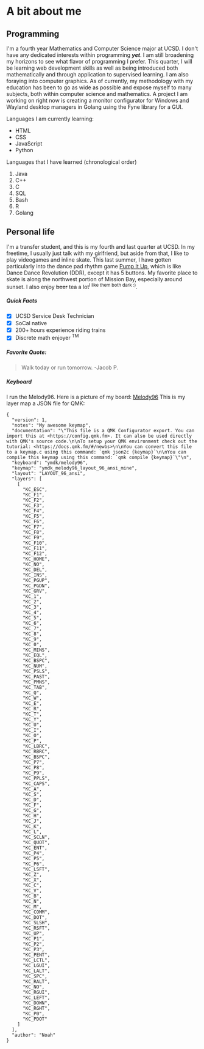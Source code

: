 # A bit about me

## Programming
I'm a fourth year Mathematics and Computer Science major at UCSD. I don't have any dedicated interests within programming ***yet***. I am still broadening my horizons to see what flavor of programming I prefer. This quarter, I will be learning web development skills as well as being introduced both mathematically and through application to supervised learning. I am also foraying into computer graphics. As of currently, my methodology with my education has been to go as wide as possible and expose myself to many subjects, both within computer science and mathematics. A project I am working on right now is creating a monitor configurator for Windows and Wayland desktop managers in Golang using the Fyne library for a GUI.

Languages I am currently learning:
- HTML
- CSS
- JavaScript
- Python

Languages that I have learned (chronological order)
1. Java
2. C++
3. C
4. SQL
5. Bash
6. R
7. Golang

## Personal life
I'm a transfer student, and this is my fourth and last quarter at UCSD. In my freetime, I usually just talk with my girlfriend, but aside from that, I like to play videogames and inline skate. This last summer, I have gotten particularly into the dance pad rhythm game [Pump It Up](https://www.piugame.com/piu.xx/), which is like Dance Dance Revolution (DDR), except it has 5 buttons. My favorite place to skate is along the northwest portion of Mission Bay, especially around sunset. I also enjoy ~~beer~~ tea a lot<sup>I like them both dark :)</sup>. 

##### Quick Facts
- [x] UCSD Service Desk Technician
- [x] SoCal native
- [x] 200+ hours experience riding trains
- [x] Discrete math enjoyer <sup>TM</sup>

##### Favorite Quote:
> Walk today or run tomorrow.
> -Jacob P.

##### Keyboard
I run the Melody96. 
Here is a picture of my board: [Melody96](/melody96.jpg)
This is my layer map a JSON file for QMK:
```
{
  "version": 1,
  "notes": "My awesome keymap",
  "documentation": "\"This file is a QMK Configurator export. You can import this at <https://config.qmk.fm>. It can also be used directly with QMK's source code.\n\nTo setup your QMK environment check out the tutorial: <https://docs.qmk.fm/#/newbs>\n\nYou can convert this file to a keymap.c using this command: `qmk json2c {keymap}`\n\nYou can compile this keymap using this command: `qmk compile {keymap}`\"\n",
  "keyboard": "ymdk/melody96",
  "keymap": "ymdk_melody96_layout_96_ansi_mine",
  "layout": "LAYOUT_96_ansi",
  "layers": [
    [
      "KC_ESC",
      "KC_F1",
      "KC_F2",
      "KC_F3",
      "KC_F4",
      "KC_F5",
      "KC_F6",
      "KC_F7",
      "KC_F8",
      "KC_F9",
      "KC_F10",
      "KC_F11",
      "KC_F12",
      "KC_HOME",
      "KC_NO",
      "KC_DEL",
      "KC_INS",
      "KC_PGUP",
      "KC_PGDN",
      "KC_GRV",
      "KC_1",
      "KC_2",
      "KC_3",
      "KC_4",
      "KC_5",
      "KC_6",
      "KC_7",
      "KC_8",
      "KC_9",
      "KC_0",
      "KC_MINS",
      "KC_EQL",
      "KC_BSPC",
      "KC_NUM",
      "KC_PSLS",
      "KC_PAST",
      "KC_PMNS",
      "KC_TAB",
      "KC_Q",
      "KC_W",
      "KC_E",
      "KC_R",
      "KC_T",
      "KC_Y",
      "KC_U",
      "KC_I",
      "KC_O",
      "KC_P",
      "KC_LBRC",
      "KC_RBRC",
      "KC_BSPC",
      "KC_P7",
      "KC_P8",
      "KC_P9",
      "KC_PPLS",
      "KC_CAPS",
      "KC_A",
      "KC_S",
      "KC_D",
      "KC_F",
      "KC_G",
      "KC_H",
      "KC_J",
      "KC_K",
      "KC_L",
      "KC_SCLN",
      "KC_QUOT",
      "KC_ENT",
      "KC_P4",
      "KC_P5",
      "KC_P6",
      "KC_LSFT",
      "KC_Z",
      "KC_X",
      "KC_C",
      "KC_V",
      "KC_B",
      "KC_N",
      "KC_M",
      "KC_COMM",
      "KC_DOT",
      "KC_SLSH",
      "KC_RSFT",
      "KC_UP",
      "KC_P1",
      "KC_P2",
      "KC_P3",
      "KC_PENT",
      "KC_LCTL",
      "KC_LGUI",
      "KC_LALT",
      "KC_SPC",
      "KC_RALT",
      "KC_NO",
      "KC_RGUI",
      "KC_LEFT",
      "KC_DOWN",
      "KC_RGHT",
      "KC_P0",
      "KC_PDOT"
    ]
  ],
  "author": "Noah"
}
```
